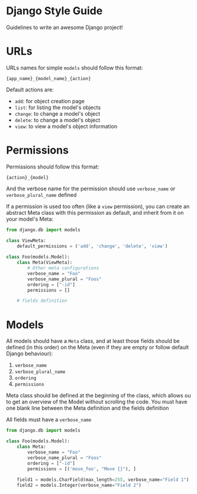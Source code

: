 # Django Style Guide
Guidelines to write an awesome Django project!

# URLs

URLs names for simple `models` should follow this format:

`{app_name}_{model_name}_{action}`

Default actions are: 
 * `add`: for object creation page
 * `list`: for listing the model's objects
 * `change`: to change a model's object
 * `delete`: to change a model's object
 * `view`: to view a model's object information

# Permissions

Permissions should follow this format:

`{action}_{model}`

And the verbose name for the permission should use `verbose_name` or `verbose_plural_name` defined

If a permission is used too often (like a `view` permission),
you can create an abstract Meta class with this permission as 
default, and inherit from it on your model's Meta:

```python
from django.db import models

class ViewMeta:
    default_permissions = ('add', 'change', 'delete', 'view')
    
class Foo(models.Model):
    class Meta(ViewMeta):
        # Other meta configurations
        verbose_name = "Foo"
        verbose_name_plural = "Foos"
        ordering = ["-id"]
        permissions = []

    # fields definition
```


# Models

All models should have a `Meta` class, and at least 
those fields should be defined (in this order) on the Meta 
(even if they are empty or follow default Django behaviour):
  1. `verbose_name`
  2. `verbose_plural_name`
  3. `ordering`
  4. `permissions`

Meta class should be defined at the beginning of the class, which allows
ou to get an overview of the Model without scrolling the code. You
must have one blank line between the Meta definition and the fields
definition

All fields must have a `verbose_name`


```python
from django.db import models

class Foo(models.Model):
    class Meta:
        verbose_name = "Foo"
        verbose_name_plural = "Foos"
        ordering = ["-id"]
        permissions = [('move_foo', "Move {}"), ]
    
    field1 = models.CharField(max_length=255, verbose_name="Field 1")
    field2 = models.Integer(verbose_name="Field 2")
```

